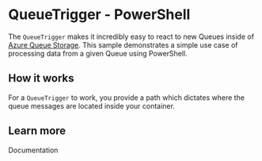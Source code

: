 # QueueTrigger - PowerShell

The `QueueTrigger` makes it incredibly easy to react to new Queues inside of [Azure Queue Storage](https://azure.microsoft.com/en-us/services/storage/queues/).
This sample demonstrates a simple use case of processing data from a given Queue using PowerShell.

## How it works

For a `QueueTrigger` to work, you provide a path which dictates where the queue messages are located inside your container.

## Learn more

<TODO> Documentation
